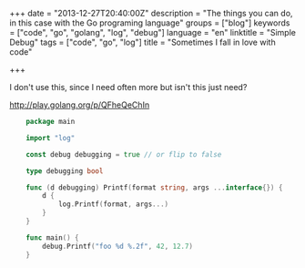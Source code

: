 +++
date = "2013-12-27T20:40:00Z"
description = "The things you can do, in this case with the Go programing language"
groups = ["blog"]
keywords = ["code", "go", "golang", "log", "debug"]
language = "en"
linktitle = "Simple Debug"
tags = ["code", "go", "log"]
title = "﻿Sometimes I fall in love with code"

+++

I don't use this, since I need often more but isn't this just need? 

http://play.golang.org/p/QFheQeChIn

```go
	package main

	import "log"

	const debug debugging = true // or flip to false

	type debugging bool

	func (d debugging) Printf(format string, args ...interface{}) {
		d {
			log.Printf(format, args...)
		}
	}

	func main() {
		debug.Printf("foo %d %.2f", 42, 12.7)
	}
```